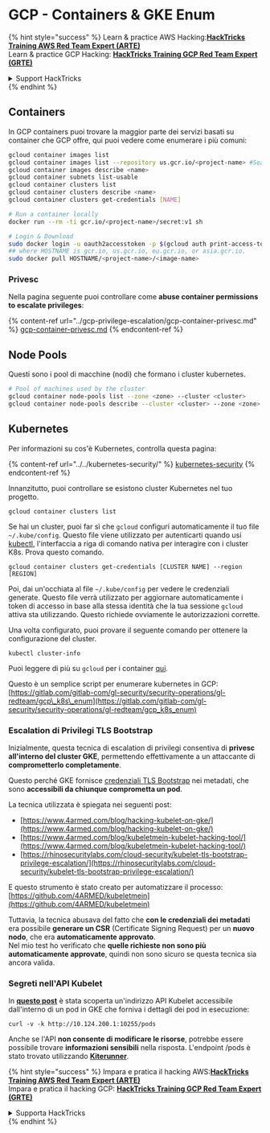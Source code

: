 # GCP - Containers & GKE Enum

{% hint style="success" %}
Learn & practice AWS Hacking:<img src="../../../.gitbook/assets/image (1) (1) (1).png" alt="" data-size="line">[**HackTricks Training AWS Red Team Expert (ARTE)**](https://training.hacktricks.xyz/courses/arte)<img src="../../../.gitbook/assets/image (1) (1) (1).png" alt="" data-size="line">\
Learn & practice GCP Hacking: <img src="../../../.gitbook/assets/image (2).png" alt="" data-size="line">[**HackTricks Training GCP Red Team Expert (GRTE)**<img src="../../../.gitbook/assets/image (2).png" alt="" data-size="line">](https://training.hacktricks.xyz/courses/grte)

<details>

<summary>Support HackTricks</summary>

* Check the [**subscription plans**](https://github.com/sponsors/carlospolop)!
* **Join the** 💬 [**Discord group**](https://discord.gg/hRep4RUj7f) or the [**telegram group**](https://t.me/peass) or **follow** us on **Twitter** 🐦 [**@hacktricks\_live**](https://twitter.com/hacktricks_live)**.**
* **Share hacking tricks by submitting PRs to the** [**HackTricks**](https://github.com/carlospolop/hacktricks) and [**HackTricks Cloud**](https://github.com/carlospolop/hacktricks-cloud) github repos.

</details>
{% endhint %}

## Containers

In GCP containers puoi trovare la maggior parte dei servizi basati su container che GCP offre, qui puoi vedere come enumerare i più comuni:
```bash
gcloud container images list
gcloud container images list --repository us.gcr.io/<project-name> #Search in other subdomains repositories
gcloud container images describe <name>
gcloud container subnets list-usable
gcloud container clusters list
gcloud container clusters describe <name>
gcloud container clusters get-credentials [NAME]

# Run a container locally
docker run --rm -ti gcr.io/<project-name>/secret:v1 sh

# Login & Download
sudo docker login -u oauth2accesstoken -p $(gcloud auth print-access-token) https://HOSTNAME
## where HOSTNAME is gcr.io, us.gcr.io, eu.gcr.io, or asia.gcr.io.
sudo docker pull HOSTNAME/<project-name>/<image-name>
```
### Privesc

Nella pagina seguente puoi controllare come **abuse container permissions to escalate privileges**:

{% content-ref url="../gcp-privilege-escalation/gcp-container-privesc.md" %}
[gcp-container-privesc.md](../gcp-privilege-escalation/gcp-container-privesc.md)
{% endcontent-ref %}

## Node Pools

Questi sono i pool di macchine (nodi) che formano i cluster kubernetes.
```bash
# Pool of machines used by the cluster
gcloud container node-pools list --zone <zone> --cluster <cluster>
gcloud container node-pools describe --cluster <cluster> --zone <zone> <node-pool>
```
## Kubernetes

Per informazioni su cos'è Kubernetes, controlla questa pagina:

{% content-ref url="../../kubernetes-security/" %}
[kubernetes-security](../../kubernetes-security/)
{% endcontent-ref %}

Innanzitutto, puoi controllare se esistono cluster Kubernetes nel tuo progetto.
```
gcloud container clusters list
```
Se hai un cluster, puoi far sì che `gcloud` configuri automaticamente il tuo file `~/.kube/config`. Questo file viene utilizzato per autenticarti quando usi [kubectl](https://kubernetes.io/docs/reference/kubectl/overview/), l'interfaccia a riga di comando nativa per interagire con i cluster K8s. Prova questo comando.
```
gcloud container clusters get-credentials [CLUSTER NAME] --region [REGION]
```
Poi, dai un'occhiata al file `~/.kube/config` per vedere le credenziali generate. Questo file verrà utilizzato per aggiornare automaticamente i token di accesso in base alla stessa identità che la tua sessione `gcloud` attiva sta utilizzando. Questo richiede ovviamente le autorizzazioni corrette.

Una volta configurato, puoi provare il seguente comando per ottenere la configurazione del cluster.
```
kubectl cluster-info
```
Puoi leggere di più su `gcloud` per i container [qui](https://cloud.google.com/sdk/gcloud/reference/container/).

Questo è un semplice script per enumerare kubernetes in GCP: [https://gitlab.com/gitlab-com/gl-security/security-operations/gl-redteam/gcp\_k8s\_enum](https://gitlab.com/gitlab-com/gl-security/security-operations/gl-redteam/gcp_k8s_enum)

### Escalation di Privilegi TLS Bootstrap

Inizialmente, questa tecnica di escalation di privilegi consentiva di **privesc all'interno del cluster GKE**, permettendo effettivamente a un attaccante di **comprometterlo completamente**.

Questo perché GKE fornisce [credenziali TLS Bootstrap](https://kubernetes.io/docs/reference/command-line-tools-reference/kubelet-tls-bootstrapping/) nei metadati, che sono **accessibili da chiunque comprometta un pod**.

La tecnica utilizzata è spiegata nei seguenti post:

* [https://www.4armed.com/blog/hacking-kubelet-on-gke/](https://www.4armed.com/blog/hacking-kubelet-on-gke/)
* [https://www.4armed.com/blog/kubeletmein-kubelet-hacking-tool/](https://www.4armed.com/blog/kubeletmein-kubelet-hacking-tool/)
* [https://rhinosecuritylabs.com/cloud-security/kubelet-tls-bootstrap-privilege-escalation/](https://rhinosecuritylabs.com/cloud-security/kubelet-tls-bootstrap-privilege-escalation/)

E questo strumento è stato creato per automatizzare il processo: [https://github.com/4ARMED/kubeletmein](https://github.com/4ARMED/kubeletmein)

Tuttavia, la tecnica abusava del fatto che **con le credenziali dei metadati** era possibile **generare un CSR** (Certificate Signing Request) per un **nuovo nodo**, che era **automaticamente approvato**.\
Nel mio test ho verificato che **quelle richieste non sono più automaticamente approvate**, quindi non sono sicuro se questa tecnica sia ancora valida.

### Segreti nell'API Kubelet <a href="#the-kubelet-api-git-secrets-redux" id="the-kubelet-api-git-secrets-redux"></a>

In [**questo post**](https://blog.assetnote.io/2022/05/06/cloudflare-pages-pt3/) è stata scoperta un'indirizzo API Kubelet accessibile dall'interno di un pod in GKE che forniva i dettagli dei pod in esecuzione:
```
curl -v -k http://10.124.200.1:10255/pods
```
Anche se l'API **non consente di modificare le risorse**, potrebbe essere possibile trovare **informazioni sensibili** nella risposta. L'endpoint /pods è stato trovato utilizzando [**Kiterunner**](https://github.com/assetnote/kiterunner).

{% hint style="success" %}
Impara e pratica il hacking AWS:<img src="../../../.gitbook/assets/image (1) (1) (1).png" alt="" data-size="line">[**HackTricks Training AWS Red Team Expert (ARTE)**](https://training.hacktricks.xyz/courses/arte)<img src="../../../.gitbook/assets/image (1) (1) (1).png" alt="" data-size="line">\
Impara e pratica il hacking GCP: <img src="../../../.gitbook/assets/image (2).png" alt="" data-size="line">[**HackTricks Training GCP Red Team Expert (GRTE)**<img src="../../../.gitbook/assets/image (2).png" alt="" data-size="line">](https://training.hacktricks.xyz/courses/grte)

<details>

<summary>Supporta HackTricks</summary>

* Controlla i [**piani di abbonamento**](https://github.com/sponsors/carlospolop)!
* **Unisciti al** 💬 [**gruppo Discord**](https://discord.gg/hRep4RUj7f) o al [**gruppo telegram**](https://t.me/peass) o **seguici** su **Twitter** 🐦 [**@hacktricks\_live**](https://twitter.com/hacktricks_live)**.**
* **Condividi trucchi di hacking inviando PR ai** [**HackTricks**](https://github.com/carlospolop/hacktricks) e [**HackTricks Cloud**](https://github.com/carlospolop/hacktricks-cloud) repos su github.

</details>
{% endhint %}
